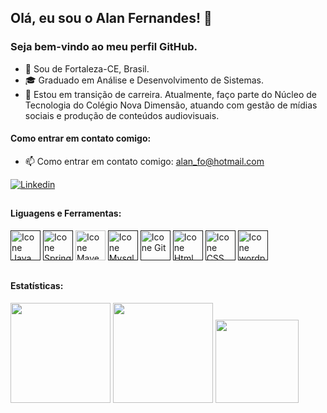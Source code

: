 <link rel="stylesheet" href="https://cdn.jsdelivr.net/gh/devicons/devicon@v2.15.1/devicon.min.css">

## Olá, eu sou o Alan Fernandes! 👋
### Seja bem-vindo ao meu perfil GitHub. 

- 🌅 Sou de Fortaleza-CE, Brasil.
- 🎓 Graduado em Análise e Desenvolvimento de Sistemas.
- 🚀 Estou em transição de carreira. Atualmente, faço parte do Núcleo de Tecnologia do Colégio Nova Dimensão, atuando com gestão de mídias sociais e produção de conteúdos audiovisuais.

#### Como entrar em contato comigo:
- 📫 Como entrar em contato comigo: alan_fo@hotmail.com
  
[<img alt="Linkedin" src="https://img.shields.io/badge/-linkedin-%230077B5?style=for-the-badge&logo=linkedin&logoColor=white"/>](https://www.linkedin.com/in/alanfernandeso)


##

#### Liguagens e Ferramentas:
[<img height="48px" width="48px" alt="Icone Java" src="https://skillicons.dev/icons?i=java"/>]()
[<img height="48px" width="48px" alt="Icone Spring" src="https://skillicons.dev/icons?i=spring"/>]()
[<img height="48px" width="48px" alt="Icone Maven" src="https://skillicons.dev/icons?i=maven"/>](h)
[<img height="48px" width="48px" alt="Icone Mysql" src="https://skillicons.dev/icons?i=mysql"/>]()
[<img height="48px" width="48px" alt="Icone Git" src="https://skillicons.dev/icons?i=git"/>]()
[<img height="48px" width="48px" alt="Icone Html" src="https://skillicons.dev/icons?i=html"/>]()
[<img height="48px" width="48px" alt="Icone CSS" src="https://skillicons.dev/icons?i=css"/>]()
[<img height="48px" width="48px" alt="Icone wordpress" src="https://skillicons.dev/icons?i=wordpress"/>]()

##

#### Estatísticas:
<div>
<img loading="lazy" height="160em" src="https://github-readme-stats.vercel.app/api/top-langs/?username=alanfernandeso&layout=compact&langs_count=7&theme=transparent"/>
<img loading="lazy" height="160em" src="https://github-readme-stats.vercel.app/api/?username=alanfernandeso&show_icons=true&include_all_commits=true&theme=transparent"/>
<img loading="lazy" height="133em" src="http://github-readme-streak-stats.herokuapp.com/?user=alanfernandeso&amp;theme=transparent">
</div>

